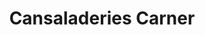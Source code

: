 ---
title: "Cansaladeries Carner"
url: /lleida/cansaladeries-carner-avinguda-de-balmes/
shop: carnicero
---